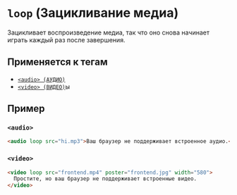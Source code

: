 # `loop` (Зацикливание медиа)

Зацикливает воспроизведение медиа, так что оно снова начинает играть каждый раз после завершения.

## Применяется к тегам

- [`<audio> (АУДИО)`](<../TAGS MEDIA/audio.md>)
- [`<video> (ВИДЕО)`](<../TAGS MEDIA/video.md>)ы

## Пример

### `<audio>`

```html
<audio loop src="hi.mp3">Ваш браузер не поддерживает встроенное аудио.</audio>
```

### `<video>`

```html
<video loop src="frontend.mp4" poster="frontend.jpg" width="580">
  Простите, но ваш браузер не поддерживает встроенные видео.
</video>
```
